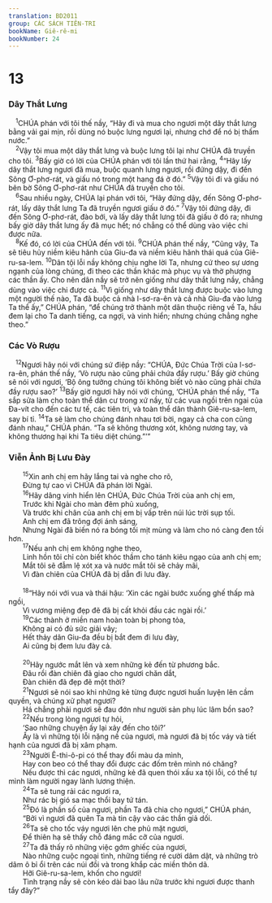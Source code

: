 ```yaml
---
translation: BD2011
group: CÁC SÁCH TIÊN-TRI
bookName: Giê-rê-mi 
bookNumber: 24
---
```


<div class="title"><h1>13</h1><h3>Dây Thắt Lưng</h3></div>
<span class="verse gie_13_1"> <sup>1</sup>CHÚA phán với tôi thế nầy, “Hãy đi và mua cho ngươi một dây thắt lưng bằng vải gai mịn, rồi dùng nó buộc lưng ngươi lại, nhưng chớ để nó bị thấm nước.” <br/></span>
<span class="verse gie_13_2"> <sup>2</sup>Vậy tôi mua một dây thắt lưng và buộc lưng tôi lại như CHÚA đã truyền cho tôi. </span>
<span class="verse gie_13_3"><sup>3</sup>Bấy giờ có lời của CHÚA phán với tôi lần thứ hai rằng, </span>
<span class="verse gie_13_4"><sup>4</sup>“Hãy lấy dây thắt lưng ngươi đã mua, buộc quanh lưng ngươi, rồi đứng dậy, đi đến Sông Ơ-phơ-rát, và giấu nó trong một hang đá ở đó.” </span>
<span class="verse gie_13_5"><sup>5</sup>Vậy tôi đi và giấu nó bên bờ Sông Ơ-phơ-rát như CHÚA đã truyền cho tôi. <br/></span>
<span class="verse gie_13_6"> <sup>6</sup>Sau nhiều ngày, CHÚA lại phán với tôi, “Hãy đứng dậy, đến Sông Ơ-phơ-rát, lấy dây thắt lưng Ta đã truyền ngươi giấu ở đó.” </span>
<span class="verse gie_13_7"><sup>7</sup>Vậy tôi đứng dậy, đi đến Sông Ơ-phơ-rát, đào bới, và lấy dây thắt lưng tôi đã giấu ở đó ra; nhưng bấy giờ dây thắt lưng ấy đã mục hết; nó chẳng có thể dùng vào việc chi được nữa. <br/></span>
<span class="verse gie_13_8"> <sup>8</sup>Kế đó, có lời của CHÚA đến với tôi. </span>
<span class="verse gie_13_9"><sup>9</sup>CHÚA phán thế nầy, “Cũng vậy, Ta sẽ tiêu hủy niềm kiêu hãnh của Giu-đa và niềm kiêu hãnh thái quá của Giê-ru-sa-lem. </span>
<span class="verse gie_13_10"><sup>10</sup>Dân tội lỗi nầy không chịu nghe lời Ta, nhưng cứ theo sự ương ngạnh của lòng chúng, đi theo các thần khác mà phục vụ và thờ phượng các thần ấy. Cho nên dân nầy sẽ trở nên giống như dây thắt lưng nầy, chẳng dùng vào việc chi được cả. </span>
<span class="verse gie_13_11"><sup>11</sup>Vì giống như dây thắt lưng được buộc vào lưng một người thế nào, Ta đã buộc cả nhà I-sơ-ra-ên và cả nhà Giu-đa vào lưng Ta thể ấy,” CHÚA phán, “để chúng trở thành một dân thuộc riêng về Ta, hầu đem lại cho Ta danh tiếng, ca ngợi, và vinh hiển; nhưng chúng chẳng nghe theo.”<br/></span>
<div class="title"><h3>Các Vò Rượu</h3></div>
<span class="verse gie_13_12"> <sup>12</sup>Ngươi hãy nói với chúng sứ điệp nầy: “CHÚA, Ðức Chúa Trời của I-sơ-ra-ên, phán thế nầy, ‘Vò rượu nào cũng phải chứa đầy rượu.’ Bấy giờ chúng sẽ nói với ngươi, ‘Bộ ông tưởng chúng tôi không biết vò nào cũng phải chứa đầy rượu sao?’ </span>
<span class="verse gie_13_13"><sup>13</sup>Bấy giờ ngươi hãy nói với chúng, ‘CHÚA phán thế nầy, “Ta sắp sửa làm cho toàn thể dân cư trong xứ nầy, từ các vua ngồi trên ngai của Ða-vít cho đến các tư tế, các tiên tri, và toàn thể dân thành Giê-ru-sa-lem, say bí tỉ. </span>
<span class="verse gie_13_14"><sup>14</sup>Ta sẽ làm cho chúng đánh nhau tơi bời, ngay cả cha con cũng đánh nhau,” CHÚA phán. “Ta sẽ không thương xót, không nương tay, và không thương hại khi Ta tiêu diệt chúng.”’”<br/></span>
<div class="title"><h3>Viễn Ảnh Bị Lưu Ðày</h3></div>
<span class="verse gie_13_15">  <sup>15</sup>Xin anh chị em hãy lắng tai và nghe cho rõ,<br/>  Ðừng tự cao vì CHÚA đã phán lời Ngài.<br/></span>
<span class="verse gie_13_16">  <sup>16</sup>Hãy dâng vinh hiển lên CHÚA, Ðức Chúa Trời của anh chị em,<br/>  Trước khi Ngài cho màn đêm phủ xuống,<br/>  Và trước khi chân của anh chị em bị vấp trên núi lúc trời sụp tối.<br/>  Anh chị em đã trông đợi ánh sáng,<br/>  Nhưng Ngài đã biến nó ra bóng tối mịt mùng và làm cho nó càng đen tối hơn.<br/></span>
<span class="verse gie_13_17">  <sup>17</sup>Nếu anh chị em không nghe theo,<br/>  Linh hồn tôi chỉ còn biết khóc thầm cho tánh kiêu ngạo của anh chị em;<br/>  Mắt tôi sẽ đẫm lệ xót xa và nước mắt tôi sẽ chảy mãi,<br/>  Vì đàn chiên của CHÚA đã bị dẫn đi lưu đày.<br/><br/></span>
<span class="verse gie_13_18">  <sup>18</sup>“Hãy nói với vua và thái hậu: ‘Xin các ngài bước xuống ghế thấp mà ngồi,<br/>  Vì vương miệng đẹp đẽ đã bị cất khỏi đầu các ngài rồi.’<br/></span>
<span class="verse gie_13_19">  <sup>19</sup>Các thành ở miền nam hoàn toàn bị phong tỏa,<br/>  Không ai có đủ sức giải vây;<br/>  Hết thảy dân Giu-đa đều bị bắt đem đi lưu đày,<br/>  Ai cũng bị đem lưu đày cả.<br/><br/></span>
<span class="verse gie_13_20">  <sup>20</sup>Hãy ngước mắt lên và xem những kẻ đến từ phương bắc.<br/>  Ðâu rồi đàn chiên đã giao cho ngươi chăn dắt,<br/>  Ðàn chiên đã đẹp đẽ một thời?<br/></span>
<span class="verse gie_13_21">  <sup>21</sup>Ngươi sẽ nói sao khi những kẻ từng được ngươi huấn luyện lên cầm quyền, và chúng xử phạt ngươi?<br/>  Há chẳng phải ngươi sẽ đau đớn như người sản phụ lúc lâm bồn sao?<br/></span>
<span class="verse gie_13_22">  <sup>22</sup>Nếu trong lòng ngươi tự hỏi,<br/>  ‘Sao những chuyện ấy lại xảy đến cho tôi?’<br/>  Ấy là vì những tội lỗi nặng nề của ngươi, mà ngươi đã bị tốc váy và tiết hạnh của ngươi đã bị xâm phạm.<br/></span>
<span class="verse gie_13_23">  <sup>23</sup>Người Ê-thi-ô-pi có thể thay đổi màu da mình,<br/>  Hay con beo có thể thay đổi được các đốm trên mình nó chăng?<br/>  Nếu được thì các ngươi, những kẻ đã quen thói xấu xa tội lỗi, có thể tự mình làm người ngay lành lương thiện.<br/></span>
<span class="verse gie_13_24">  <sup>24</sup>Ta sẽ tung rải các ngươi ra,<br/>  Như rác bị gió sa mạc thổi bay tứ tán.<br/></span>
<span class="verse gie_13_25">  <sup>25</sup>Ðó là phần số của ngươi, phần Ta đã chia cho ngươi,” CHÚA phán,<br/>  “Bởi vì ngươi đã quên Ta mà tin cậy vào các thần giả dối.<br/></span>
<span class="verse gie_13_26">  <sup>26</sup>Ta sẽ cho tốc váy ngươi lên che phủ mặt ngươi,<br/>  Ðể thiên hạ sẽ thấy chỗ đáng mắc cỡ của ngươi.<br/></span>
<span class="verse gie_13_27">  <sup>27</sup>Ta đã thấy rõ những việc gớm ghiếc của ngươi,<br/>  Nào những cuộc ngoại tình, những tiếng ré cười dâm dật, và những trò dâm ô bỉ ổi trên các núi đồi và trong khắp các miền thôn dã.<br/>  Hỡi Giê-ru-sa-lem, khốn cho ngươi!<br/>  Tình trạng nầy sẽ còn kéo dài bao lâu nữa trước khi ngươi được thanh tẩy đây?” <br/></span>

